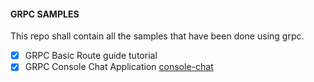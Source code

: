 #### GRPC SAMPLES

This repo shall contain all the samples that have been done using grpc. 

- [x] GRPC Basic Route guide tutorial
- [x] GRPC Console Chat Application [console-chat](/console-chat)